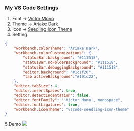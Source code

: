 ### My VS Code Settings

1. Font -> [Victor Mono](https://github.com/rubjo/victor-mono) 
2. Theme -> [Ariake Dark](https://marketplace.visualstudio.com/items?itemName=wart.ariake-dark#review-details)
3. Icon -> [Seedling Icon Theme](https://marketplace.visualstudio.com/items?itemName=rastikerdar.vscode-seedling-icon-theme)
4. Setting
```json
{ 
    "workbench.colorTheme": "Ariake Dark",
    "workbench.colorCustomizations": {
        "statusBar.background": "#111518",
        "statusBar.noFolderBackground": "#111518",
        "statusBar.debuggingBackground": "#111518",
        "editor.background": "#1c1f26", 
        "tab.activeBackground":"#191c22", 
    },
    "editor.tabSize": 4,
    "editor.insertSpaces": true,
    "editor.detectIndentation": false,
    "editor.fontFamily": "'Victor Mono', monospace",
    "editor.fontLigatures": true,
    "workbench.iconTheme": "vscode-seedling-icon-theme"
}
```
5.Demo
![](https://i.imgur.com/XfnMko8.png)
